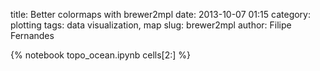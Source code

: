 title: Better colormaps with brewer2mpl
date:  2013-10-07 01:15
category: plotting
tags: data visualization, map
slug: brewer2mpl
author: Filipe Fernandes

{% notebook topo_ocean.ipynb cells[2:] %}
